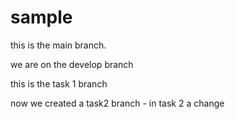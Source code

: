 # sample

this is the main branch.

we are on the develop branch

this is the task 1 branch

now we created a task2 branch - in task 2 a change